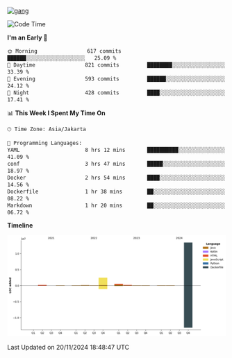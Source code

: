 <!-- [<img src='https://dev.karakun.com/assets/posts/2018-09-16-jc-java-article/3duke_suspects.jpg' alt='java'>](https://github.com/yeahbutstill) -->
[<img src='https://asset-2.tstatic.net/tribunnewswiki/foto/bank/images/Mozart.jpg' alt='gang'>](https://github.com/yeahbutstill)

<!--START_SECTION:waka-->
![Code Time](http://img.shields.io/badge/Code%20Time-2%2C918%20hrs%2044%20mins-blue)

**I'm an Early 🐤** 

```text
🌞 Morning                617 commits         ██████░░░░░░░░░░░░░░░░░░░   25.09 % 
🌆 Daytime                821 commits         ████████░░░░░░░░░░░░░░░░░   33.39 % 
🌃 Evening                593 commits         ██████░░░░░░░░░░░░░░░░░░░   24.12 % 
🌙 Night                  428 commits         ████░░░░░░░░░░░░░░░░░░░░░   17.41 % 
```


📊 **This Week I Spent My Time On** 

```text
🕑︎ Time Zone: Asia/Jakarta

💬 Programming Languages: 
YAML                     8 hrs 12 mins       ██████████░░░░░░░░░░░░░░░   41.09 % 
conf                     3 hrs 47 mins       █████░░░░░░░░░░░░░░░░░░░░   18.97 % 
Docker                   2 hrs 54 mins       ████░░░░░░░░░░░░░░░░░░░░░   14.56 % 
Dockerfile               1 hr 38 mins        ██░░░░░░░░░░░░░░░░░░░░░░░   08.22 % 
Markdown                 1 hr 20 mins        ██░░░░░░░░░░░░░░░░░░░░░░░   06.72 % 
```

**Timeline**

![Lines of Code chart](https://raw.githubusercontent.com/yeahbutstill/yeahbutstill/main/assets/bar_graph.png)


 Last Updated on 20/11/2024 18:48:47 UTC
<!--END_SECTION:waka-->
